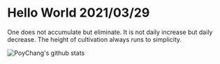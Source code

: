 # Hello World 2021/03/29

One does not accumulate but eliminate.
It is not daily increase but daily
decrease. The height of cultivation
always runs to simplicity.

![PoyChang's github stats](https://github-readme-stats.vercel.app/api?username=poychang&show_icons=true&theme=dracula)
